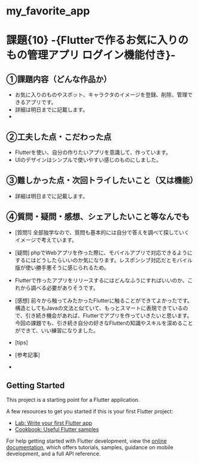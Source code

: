# my_favorite_app
# 課題{10} -{Flutterで作るお気に入りのもの管理アプリ ログイン機能付き}-

## ①課題内容（どんな作品か）
- お気に入りのものやスポット、キャラクタのイメージを登録、削除、管理できるアプリです。
- 詳細は明日までに記載します。
- 

## ②工夫した点・こだわった点
- Flutterを使い、自分の作りたいアプリを意識して、作っています。
- UIのデザインはシンプルで使いやすい感じのものにしました。


## ③難しかった点・次回トライしたいこと（又は機能）
- 詳細は明日までに記載します。


## ④質問・疑問・感想、シェアしたいこと等なんでも
- [質問1] 全部独学なので、質問も基本的には自分で答えを調べて探していくイメージで考えています。

- [疑問] phpでWebアプリを作った際に、モバイルアプリで対応できるようにするにはどうしたらいいのか気になります。レスポンシブ対応だとモバイル版が使い勝手悪そうに感じられるため。
- Flutterで作ったアプリをリリースするにはどんなふうにすればいいのか、これから調べる必要がありそうです。

- [感想] 前々から触ってみたかったFlutterに触ることができてよかったです。構造としてもJavaの文法と似ていて、もっとスマートに表現できているので、引き続き機会があれば、Flutterでアプリを作っていきたいと思います。今回の課題でも、引き続き自分の好きなFlutterの知識やスキルを深めることができて、いい練習になりました。

- [tips] 

- [参考記事] 
 - 



## Getting Started

This project is a starting point for a Flutter application.

A few resources to get you started if this is your first Flutter project:

- [Lab: Write your first Flutter app](https://docs.flutter.dev/get-started/codelab)
- [Cookbook: Useful Flutter samples](https://docs.flutter.dev/cookbook)

For help getting started with Flutter development, view the
[online documentation](https://docs.flutter.dev/), which offers tutorials,
samples, guidance on mobile development, and a full API reference.
